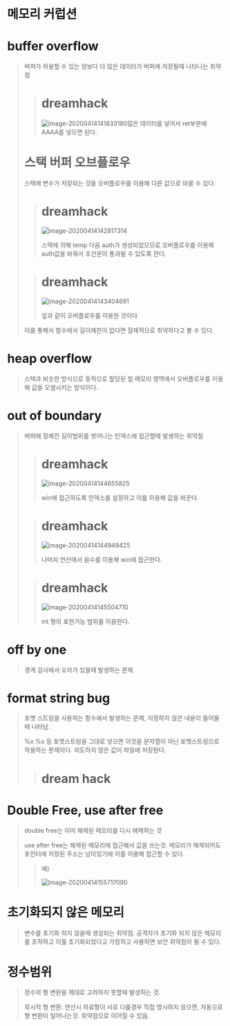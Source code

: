 메모리 커럽션
===

# buffer overflow

> 버퍼가 허용할 수 있는 양보다 더 많은 데이터가 버퍼에 저장될때 나타나는 취약점
>
> > # dreamhack
> >
> > ![image-20200414141833180](./images/0.png)많은 데이터를 넣어서 ret부분에 AAAA를 넣으면 된다.
>
> # 스택 버퍼 오브플로우
>
> 스택에 변수가 저장되는 것을 오버플로우를 이용해 다른 값으로 바꿀 수 있다.
>
> > # dreamhack
> >
> > ![image-20200414142817314](./images/1.png)
> >
> > 스택에 의해 temp 다음 auth가 생성되었으므로 오버플로우를 이용해 auth값을 바꿔서 조건문이 통과될 수 있도록 한다.
>
> > # dreamhack
> >
> > ![image-20200414143404691](./images/2.png)
> >
> > 앞과 같이 오버플로우를 이용한 것이다
>
> 이를 통해서 함수에서 길이제한이 없다면 잠재적으로 취약하다고 볼 수 있다.
>
 # heap overflow
> 스택과 비슷한 방식으로 동적으로 할당된 힙 메모리 영역에서 오버플로우를 이용해 값을 오염시키는 방식이다.

# out of boundary

> 버퍼에 정해진 길이범위를 벗어나는 인덱스에 접근할때 발생하는 취약점
>
> > # dreamhack
> >
> > ![image-20200414144655825](./images/3.png)
> >
> > win에 접근하도록 인덱스를 설정하고 이를 이용해 값을 바꾼다.
>
> > # dreamhack
> >
> > ![image-20200414144949425](./images/4.png)
> >
> > 나머지 연산에서 음수를 이용해 win에 접근한다.
>
> > # dreamhack
> >
> > ![image-20200414145504710](./images/5.png)
> >
> > int 형의 표현가능 범위를 이용한다.

# off by one

>경계 검사에서 오차가 있을때 발생하는 문제

# format string bug

> 포멧 스트링을 사용하는 함수에서 발생하는 문제, 지정하지 않은 내용이 들어올때 나타남.
>
> %x %s 등 포멧스트링을 그대로 넣으면 이것을 문자열이 아닌 포멧스트링으로 작용하는 문제이다. 의도하지 않은 값이 파일에 저장된다.
>
> > # dream hack
> >
> > 

# Double Free, use after free

>double free는 이미 해제된 메모리를 다시 헤제하는 것
>
>use after free는 해제된 메모리에 접근해서 값을 쓰는것. 메모리가 해제되어도 포인터에 저장된 주소는 남아있기에 이를 이용해 접근할 수 있다.
>
>> 예)
>>
>> ![image-20200414155717090](./images/6.png)

# 초기화되지 않은 메모리

> 변수를 초기화 하지 않을때 생성되는 취약점. 공격자가 초기화 되지 않은 메모리를 조작하고 이를 초기화되었다고 가정하고 사용하면 보안 취약점이 될 수 있다.

# 정수범위

> 정수의 형 변환을 제대로 고려하지 못할때 발생하는 것.
>
> 묵시적 형 변환: 연산시 자료형이 서로 다를경우 직접 명시하지 않으면, 자동으로 형 변환이 일어나는것. 취약점으로 이어질 수 있음.

 